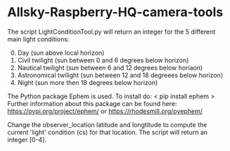 # Allsky-Raspberry-HQ-camera-tools

The script LightConditionTool.py will return an integer for the 5 different main light conditions:

  0. Day (sun above local horizon)
  1. Civil twilight (sun between 0 and 6 degrees below horizon)
  2. Nautical twilight (sun between 6 and 12 degrees below horiaon)
  3. Astronomical twilight (sun between 12 and 18 degreees below horizon)
  4. Night (sun more then 18 degrees below horizon)

The Python package Ephem is used. To install do: < pip install ephem >
Further information about this package can be found here: https://pypi.org/project/ephem/ or https://rhodesmill.org/pyephem/

Change the observer_location latitude and longtitude to compute the current 'light' condition (cs) for that location.
The script will return an integer [0-4].
